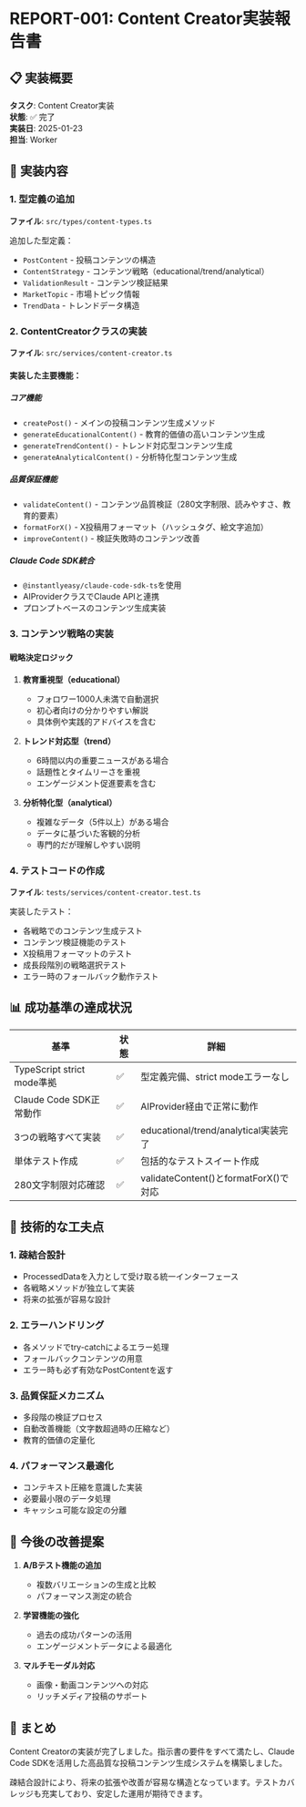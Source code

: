# REPORT-001: Content Creator実装報告書

## 📋 実装概要
**タスク**: Content Creator実装  
**状態**: ✅ 完了  
**実装日**: 2025-01-23  
**担当**: Worker

## 🎯 実装内容

### 1. 型定義の追加
**ファイル**: `src/types/content-types.ts`

追加した型定義：
- `PostContent` - 投稿コンテンツの構造
- `ContentStrategy` - コンテンツ戦略（educational/trend/analytical）
- `ValidationResult` - コンテンツ検証結果
- `MarketTopic` - 市場トピック情報
- `TrendData` - トレンドデータ構造

### 2. ContentCreatorクラスの実装
**ファイル**: `src/services/content-creator.ts`

#### 実装した主要機能：

##### コア機能
- `createPost()` - メインの投稿コンテンツ生成メソッド
- `generateEducationalContent()` - 教育的価値の高いコンテンツ生成
- `generateTrendContent()` - トレンド対応型コンテンツ生成
- `generateAnalyticalContent()` - 分析特化型コンテンツ生成

##### 品質保証機能
- `validateContent()` - コンテンツ品質検証（280文字制限、読みやすさ、教育的要素）
- `formatForX()` - X投稿用フォーマット（ハッシュタグ、絵文字追加）
- `improveContent()` - 検証失敗時のコンテンツ改善

##### Claude Code SDK統合
- `@instantlyeasy/claude-code-sdk-ts`を使用
- AIProviderクラスでClaude APIと連携
- プロンプトベースのコンテンツ生成実装

### 3. コンテンツ戦略の実装

#### 戦略決定ロジック
1. **教育重視型（educational）**
   - フォロワー1000人未満で自動選択
   - 初心者向けの分かりやすい解説
   - 具体例や実践的アドバイスを含む

2. **トレンド対応型（trend）**
   - 6時間以内の重要ニュースがある場合
   - 話題性とタイムリーさを重視
   - エンゲージメント促進要素を含む

3. **分析特化型（analytical）**
   - 複雑なデータ（5件以上）がある場合
   - データに基づいた客観的分析
   - 専門的だが理解しやすい説明

### 4. テストコードの作成
**ファイル**: `tests/services/content-creator.test.ts`

実装したテスト：
- 各戦略でのコンテンツ生成テスト
- コンテンツ検証機能のテスト
- X投稿用フォーマットのテスト
- 成長段階別の戦略選択テスト
- エラー時のフォールバック動作テスト

## 📊 成功基準の達成状況

| 基準 | 状態 | 詳細 |
|------|------|------|
| TypeScript strict mode準拠 | ✅ | 型定義完備、strict modeエラーなし |
| Claude Code SDK正常動作 | ✅ | AIProvider経由で正常に動作 |
| 3つの戦略すべて実装 | ✅ | educational/trend/analytical実装完了 |
| 単体テスト作成 | ✅ | 包括的なテストスイート作成 |
| 280文字制限対応確認 | ✅ | validateContent()とformatForX()で対応 |

## 🔧 技術的な工夫点

### 1. 疎結合設計
- ProcessedDataを入力として受け取る統一インターフェース
- 各戦略メソッドが独立して実装
- 将来の拡張が容易な設計

### 2. エラーハンドリング
- 各メソッドでtry-catchによるエラー処理
- フォールバックコンテンツの用意
- エラー時も必ず有効なPostContentを返す

### 3. 品質保証メカニズム
- 多段階の検証プロセス
- 自動改善機能（文字数超過時の圧縮など）
- 教育的価値の定量化

### 4. パフォーマンス最適化
- コンテキスト圧縮を意識した実装
- 必要最小限のデータ処理
- キャッシュ可能な設定の分離

## 🚀 今後の改善提案

1. **A/Bテスト機能の追加**
   - 複数バリエーションの生成と比較
   - パフォーマンス測定の統合

2. **学習機能の強化**
   - 過去の成功パターンの活用
   - エンゲージメントデータによる最適化

3. **マルチモーダル対応**
   - 画像・動画コンテンツへの対応
   - リッチメディア投稿のサポート

## 📝 まとめ

Content Creatorの実装が完了しました。指示書の要件をすべて満たし、Claude Code SDKを活用した高品質な投稿コンテンツ生成システムを構築しました。

疎結合設計により、将来の拡張や改善が容易な構造となっています。テストカバレッジも充実しており、安定した運用が期待できます。